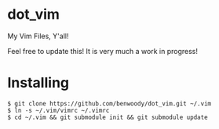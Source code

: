 dot_vim
=======

My Vim Files, Y'all!

Feel free to update this!  It is very much a work in progress!

Installing
==========

    $ git clone https://github.com/benwoody/dot_vim.git ~/.vim 
    $ ln -s ~/.vim/vimrc ~/.vimrc
    $ cd ~/.vim && git submodule init && git submodule update
